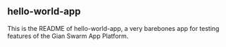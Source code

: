 hello-world-app
---------------

This is the README of hello-world-app, a very barebones app for testing features
of the Gian Swarm App Platform.